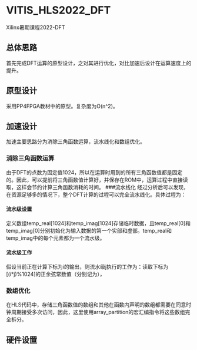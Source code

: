 # VITIS_HLS2022_DFT
Xilinx暑期课程2022-DFT
## 总体思路
首先完成DFT运算的原型设计，之对其进行优化，对比加速后设计在运算速度上的提升。
## 原型设计
采用PP4FPGA教材中的原型。复杂度为O(n^2)。
## 加速设计
加速主要思路分为消除三角函数运算，流水线化和数组优化。
### 消除三角函数运算
由于DFT的点数为固定值1024，所以在运算时用到的所有三角函数值都是固定的。因此，可以提前将三角函数值计算好，并保存在ROM中，运算过程中直接读取，这样会节约计算三角函数消耗的时间。
###流水线化
经过分析后可以发现，在资源足够多的情况下，整个DFT计算的过程可以完全流水线化。具体过程为：
#### 流水级设置
定义数组temp_real[1024]和temp_imag[1024]存储临时数据，且temp_real[0]和temp_imag[0]分别初始化为输入数据的第一个实部和虚部。temp_real和temp_imag中的每个元素都为一个流水级。
#### 流水级工作
假设当前正在计算下标为i的输出，则流水级j执行的工作为：读取下标为[(i*j)%1024]的正余弦常数值（分别记为），
### 数组优化
在HLS代码中，存储三角函数值的数组和其他在函数内声明的数组都需要在同意时钟周期接受多次访问，因此，这里使用array_partition的宏汇编指令将这些数组完全拆分。
## 硬件设置
